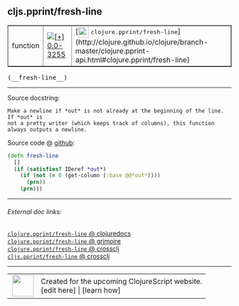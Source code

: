 ## cljs.pprint/fresh-line



 <table border="1">
<tr>
<td>function</td>
<td><a href="https://github.com/cljsinfo/cljs-api-docs/tree/0.0-3255"><img valign="middle" alt="[+] 0.0-3255" title="Added in 0.0-3255" src="https://img.shields.io/badge/+-0.0--3255-lightgrey.svg"></a> </td>
<td>
[<img height="24px" valign="middle" src="http://i.imgur.com/1GjPKvB.png"> <samp>clojure.pprint/fresh-line</samp>](http://clojure.github.io/clojure/branch-master/clojure.pprint-api.html#clojure.pprint/fresh-line)
</td>
</tr>
</table>


 <samp>
(__fresh-line__)<br>
</samp>

---





Source docstring:

```
Make a newline if *out* is not already at the beginning of the line. If *out* is
not a pretty writer (which keeps track of columns), this function always outputs a newline.
```


Source code @ [github](https://github.com/clojure/clojurescript/blob/r1.7.10/src/main/cljs/cljs/pprint.cljs#L2093-L2100):

```clj
(defn fresh-line
  []
  (if (satisfies? IDeref *out*)
    (if (not (= 0 (get-column (:base @@*out*))))
      (prn))
    (prn)))
```

<!--
Repo - tag - source tree - lines:

 <pre>
clojurescript @ r1.7.10
└── src
    └── main
        └── cljs
            └── cljs
                └── <ins>[pprint.cljs:2093-2100](https://github.com/clojure/clojurescript/blob/r1.7.10/src/main/cljs/cljs/pprint.cljs#L2093-L2100)</ins>
</pre>

-->

---



###### External doc links:

[`clojure.pprint/fresh-line` @ clojuredocs](http://clojuredocs.org/clojure.pprint/fresh-line)<br>
[`clojure.pprint/fresh-line` @ grimoire](http://conj.io/store/v1/org.clojure/clojure/1.7.0-beta3/clj/clojure.pprint/fresh-line/)<br>
[`clojure.pprint/fresh-line` @ crossclj](http://crossclj.info/fun/clojure.pprint/fresh-line.html)<br>
[`cljs.pprint/fresh-line` @ crossclj](http://crossclj.info/fun/cljs.pprint.cljs/fresh-line.html)<br>

---

 <table>
<tr><td>
<img valign="middle" align="right" width="48px" src="http://i.imgur.com/Hi20huC.png">
</td><td>
Created for the upcoming ClojureScript website.<br>
[edit here] | [learn how]
</td></tr></table>

[edit here]:https://github.com/cljsinfo/cljs-api-docs/blob/master/cljsdoc/cljs.pprint_fresh-line.cljsdoc
[learn how]:https://github.com/cljsinfo/cljs-api-docs/wiki/cljsdoc-files

<!--

This information was too distracting to show to readers, but I'll leave it
commented here since it is helpful to:

- pretty-print the data used to generate this document
- and show how to retrieve that data



The API data for this symbol:

```clj
{:ns "cljs.pprint",
 :name "fresh-line",
 :signature ["[]"],
 :history [["+" "0.0-3255"]],
 :type "function",
 :full-name-encode "cljs.pprint_fresh-line",
 :source {:code "(defn fresh-line\n  []\n  (if (satisfies? IDeref *out*)\n    (if (not (= 0 (get-column (:base @@*out*))))\n      (prn))\n    (prn)))",
          :title "Source code",
          :repo "clojurescript",
          :tag "r1.7.10",
          :filename "src/main/cljs/cljs/pprint.cljs",
          :lines [2093 2100]},
 :full-name "cljs.pprint/fresh-line",
 :clj-symbol "clojure.pprint/fresh-line",
 :docstring "Make a newline if *out* is not already at the beginning of the line. If *out* is\nnot a pretty writer (which keeps track of columns), this function always outputs a newline."}

```

Retrieve the API data for this symbol:

```clj
;; from Clojure REPL
(require '[clojure.edn :as edn])
(-> (slurp "https://raw.githubusercontent.com/cljsinfo/cljs-api-docs/catalog/cljs-api.edn")
    (edn/read-string)
    (get-in [:symbols "cljs.pprint/fresh-line"]))
```

-->
